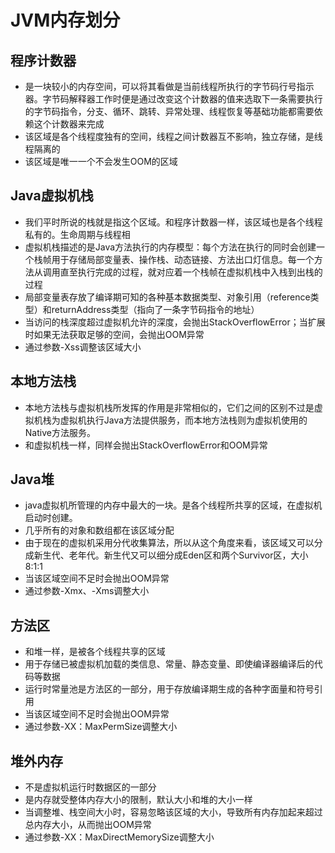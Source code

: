 #                                 JVM内存划分

## 程序计数器

* 是一块较小的内存空间，可以将其看做是当前线程所执行的字节码行号指示器。字节码解释器工作时便是通过改变这个计数器的值来选取下一条需要执行的字节码指令，分支、循环、跳转、异常处理、线程恢复等基础功能都需要依赖这个计数器来完成
* 该区域是各个线程度独有的空间，线程之间计数器互不影响，独立存储，是线程隔离的
* 该区域是唯一一个不会发生OOM的区域

## Java虚拟机栈

* 我们平时所说的栈就是指这个区域。和程序计数器一样，该区域也是各个线程私有的。生命周期与线程相
* 虚拟机栈描述的是Java方法执行的内存模型：每个方法在执行的同时会创建一个栈帧用于存储局部变量表、操作栈、动态链接、方法出口灯信息。每一个方法从调用直至执行完成的过程，就对应着一个栈帧在虚拟机栈中入栈到出栈的过程
* 局部变量表存放了编译期可知的各种基本数据类型、对象引用（reference类型）和returnAddress类型（指向了一条字节码指令的地址）
* 当访问的栈深度超过虚拟机允许的深度，会抛出StackOverflowError；当扩展时如果无法获取足够的空间，会抛出OOM异常
* 通过参数-Xss调整该区域大小

## 本地方法栈

* 本地方法栈与虚拟机栈所发挥的作用是非常相似的，它们之间的区别不过是虚拟机栈为虚拟机执行Java方法提供服务，而本地方法栈则为虚拟机使用的Native方法服务。
* 和虚拟机栈一样，同样会抛出StackOverflowError和OOM异常

## Java堆

* java虚拟机所管理的内存中最大的一块。是各个线程所共享的区域，在虚拟机启动时创建。
* 几乎所有的对象和数组都在该区域分配
* 由于现在的虚拟机采用分代收集算法，所以从这个角度来看，该区域又可以分成新生代、老年代。新生代又可以细分成Eden区和两个Survivor区，大小8:1:1
* 当该区域空间不足时会抛出OOM异常
* 通过参数-Xmx、-Xms调整大小

## 方法区

* 和堆一样，是被各个线程共享的区域
* 用于存储已被虚拟机加载的类信息、常量、静态变量、即使编译器编译后的代码等数据
* 运行时常量池是方法区的一部分，用于存放编译期生成的各种字面量和符号引用
* 当该区域空间不足时会抛出OOM异常
* 通过参数-XX：MaxPermSize调整大小

## 堆外内存

* 不是虚拟机运行时数据区的一部分
* 是内存就受整体内存大小的限制，默认大小和堆的大小一样
* 当调整堆、栈空间大小时，容易忽略该区域的大小，导致所有内存加起来超过总内存大小，从而抛出OOM异常
* 通过参数-XX：MaxDirectMemorySize调整大小